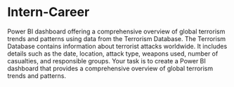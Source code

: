# Intern-Career
Power BI dashboard offering a comprehensive overview of global terrorism trends and patterns using data from the Terrorism Database.
The Terrorism Database contains information about terrorist
attacks worldwide. It includes details such as the date,
location, attack type, weapons used, number of casualties,
and responsible groups. Your task is to create a Power BI
dashboard that provides a comprehensive overview of
global terrorism trends and patterns.
